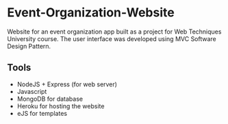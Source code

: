 # Event-Organization-Website
Website for an event organization app built as a project for Web Techniques University course. The user interface was developed using MVC Software Design Pattern.

## Tools
* NodeJS + Express (for web server)
* Javascript
* MongoDB for database
* Heroku for hosting the website
* eJS for templates
